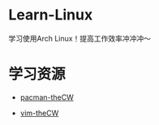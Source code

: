 # Learn-Linux
学习使用Arch Linux！提高工作效率冲冲冲～

# 学习资源
 * [pacman-theCW](https://www.bilibili.com/video/av55190132?from=search&seid=2728247320105724870)

 * [vim-theCW](https://www.bilibili.com/video/av54739066/?spm_id_from=trigger_reload)
